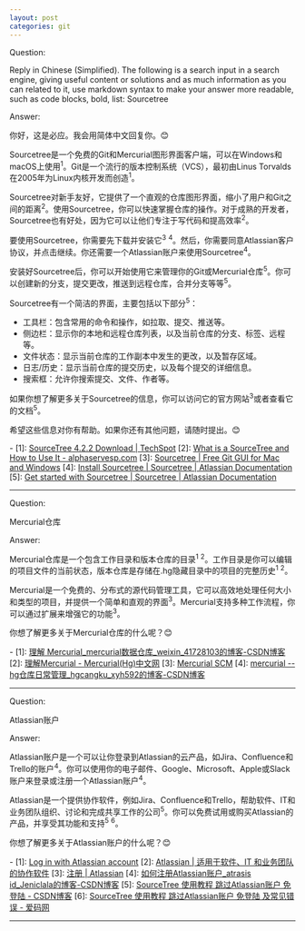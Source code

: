 ```yaml
---
layout: post
categories: git
---
```

Question:

Reply in Chinese (Simplified).
The following is a search input in a search engine, giving useful content or solutions and as much information as you can related to it, use markdown syntax to make your answer more readable, such as code blocks, bold, list:
Sourcetree

Answer:

你好，这是必应。我会用简体中文回复你。😊

Sourcetree是一个免费的Git和Mercurial图形界面客户端，可以在Windows和macOS上使用<sup>1</sup>。Git是一个流行的版本控制系统（VCS），最初由Linus Torvalds在2005年为Linux内核开发而创造<sup>1</sup>。

Sourcetree对新手友好，它提供了一个直观的仓库图形界面，缩小了用户和Git之间的距离<sup>2</sup>。使用Sourcetree，你可以快速掌握仓库的操作。对于成熟的开发者，Sourcetree也有好处，因为它可以让他们专注于写代码和提高效率<sup>2</sup>。

要使用Sourcetree，你需要先下载并安装它<sup>3</sup> <sup>4</sup>。然后，你需要同意Atlassian客户协议，并点击继续。你还需要一个Atlassian账户来使用Sourcetree<sup>4</sup>。

安装好Sourcetree后，你可以开始使用它来管理你的Git或Mercurial仓库<sup>5</sup>。你可以创建新的分支，提交更改，推送到远程仓库，合并分支等等<sup>5</sup>。

Sourcetree有一个简洁的界面，主要包括以下部分<sup>5</sup>：

- 工具栏：包含常用的命令和操作，如拉取、提交、推送等。
- 侧边栏：显示你的本地和远程仓库列表，以及当前仓库的分支、标签、远程等。
- 文件状态：显示当前仓库的工作副本中发生的更改，以及暂存区域。
- 日志/历史：显示当前仓库的提交历史，以及每个提交的详细信息。
- 搜索框：允许你搜索提交、文件、作者等。

如果你想了解更多关于Sourcetree的信息，你可以访问它的官方网站<sup>3</sup>或者查看它的文档<sup>5</sup>。

希望这些信息对你有帮助。如果你还有其他问题，请随时提出。😊

\-
\[1]: [SourceTree 4.2.2 Download | TechSpot](https://www.techspot.com/downloads/6740-sourcetree.html)
\[2]: [What is a SourceTree and How to Use It - alphaservesp.com](https://www.alphaservesp.com/blog/what-is-a-sourcetree-and-how-to-use-it/)
\[3]: [Sourcetree | Free Git GUI for Mac and Windows](https://www.sourcetreeapp.com/)
\[4]: [Install Sourcetree | Sourcetree | Atlassian Documentation](https://confluence.atlassian.com/get-started-with-sourcetree/install-sourcetree-847359094.html)
\[5]: [Get started with Sourcetree | Sourcetree | Atlassian Documentation](https://confluence.atlassian.com/get-started-with-sourcetree)

<hr/>

Question:

Mercurial仓库

Answer:

Mercurial仓库是一个包含工作目录和版本仓库的目录<sup>1</sup> <sup>2</sup>。工作目录是你可以编辑的项目文件的当前状态，版本仓库是存储在.hg隐藏目录中的项目的完整历史<sup>1</sup> <sup>2</sup>。

Mercurial是一个免费的、分布式的源代码管理工具，它可以高效地处理任何大小和类型的项目，并提供一个简单和直观的界面<sup>3</sup>。Mercurial支持多种工作流程，你可以通过扩展来增强它的功能<sup>3</sup>。

你想了解更多关于Mercurial仓库的什么呢？😊

\-
\[1]: [理解 Mercurial_mercurial数据仓库_weixin_41728103的博客-CSDN博客](https://blog.csdn.net/weixin_41728103/article/details/106799399)
\[2]: [理解Mercurial - Mercurial(Hg)中文网](https://www.iiyouu.com/hgsite/understanding/index.html)
\[3]: [Mercurial SCM](https://www.mercurial-scm.org/)
\[4]: [mercurial --hg仓库日常管理_hgcangku_xyh592的博客-CSDN博客](https://blog.csdn.net/xyh592/article/details/90708306)

<hr/>

Question:

Atlassian账户

Answer:

Atlassian账户是一个可以让你登录到Atlassian的云产品，如Jira、Confluence和Trello的账户<sup>4</sup>。你可以使用你的电子邮件、Google、Microsoft、Apple或Slack账户来登录或注册一个Atlassian账户<sup>4</sup>。

Atlassian是一个提供协作软件，例如Jira、Confluence和Trello，帮助软件、IT和业务团队组织、讨论和完成共享工作的公司<sup>5</sup>。你可以免费试用或购买Atlassian的产品，并享受其功能和支持<sup>5</sup> <sup>6</sup>。

你想了解更多关于Atlassian账户的什么呢？😊

\-
\[1]: [Log in with Atlassian account](https://id.atlassian.com/login)
\[2]: [Atlassian | 适用于软件、IT 和业务团队的协作软件](https://www.atlassian.com/zh)
\[3]: [注册 | Atlassian](https://www.atlassian.com/zh/software/opsgenie/try)
\[4]: [如何注册Atlassian账户_atrasis id_Jeniclala的博客-CSDN博客](https://blog.csdn.net/qq_42999949/article/details/113536115)
\[5]: [SourceTree 使用教程 跳过Atlassian账户 免登陆 - CSDN博客](https://blog.csdn.net/qq_39505065/article/details/103085364)
\[6]: [SourceTree 使用教程 跳过Atlassian账户 免登陆 及常见错误 - 爱码网](https://www.likecs.com/show-205091597.html)

<hr/>

